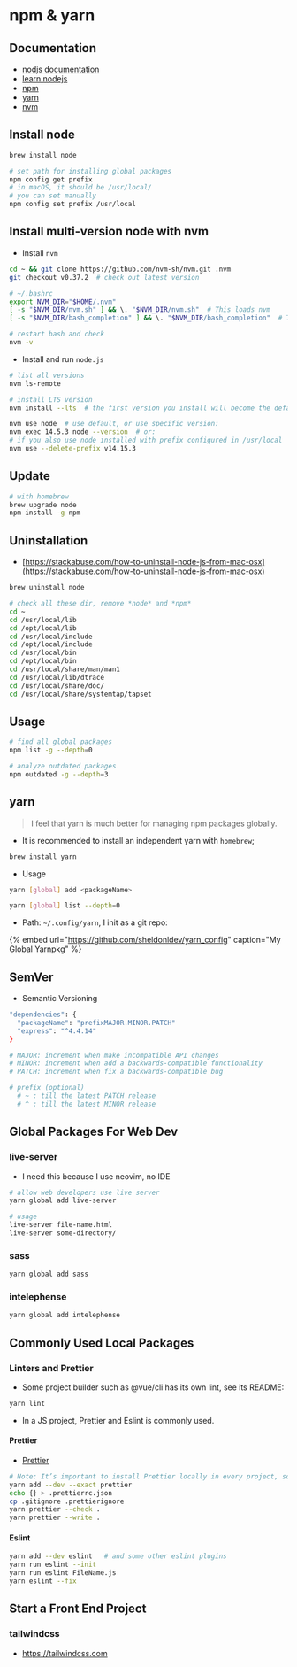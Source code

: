 # npm & yarn

## Documentation

- [nodjs documentation](https://nodejs.org/en/docs/guides/)
- [learn nodejs](https://nodejs.dev/learn/introduction-to-nodejs)
- [npm](https://npmjs.com/)
- [yarn](https://yarnpkg.com/)
- [nvm](https://github.com/nvm-sh/nvm)

## Install node

```bash
brew install node

# set path for installing global packages
npm config get prefix
# in macOS, it should be /usr/local/
# you can set manually
npm config set prefix /usr/local
```

## Install multi-version node with nvm

- Install `nvm`

```bash
cd ~ && git clone https://github.com/nvm-sh/nvm.git .nvm
git checkout v0.37.2  # check out latest version
```

```bash
# ~/.bashrc
export NVM_DIR="$HOME/.nvm"
[ -s "$NVM_DIR/nvm.sh" ] && \. "$NVM_DIR/nvm.sh"  # This loads nvm
[ -s "$NVM_DIR/bash_completion" ] && \. "$NVM_DIR/bash_completion"  # This loads nvm bash_completion

# restart bash and check
nvm -v
```

- Install and run `node.js`

```bash
# list all versions
nvm ls-remote

# install LTS version
nvm install --lts  # the first version you install will become the default

nvm use node  # use default, or use specific version:
nvm exec 14.5.3 node --version  # or:
# if you also use node installed with prefix configured in /usr/local
nvm use --delete-prefix v14.15.3
```


## Update

```bash
# with homebrew
brew upgrade node
npm install -g npm
```

## Uninstallation

- [https://stackabuse.com/how-to-uninstall-node-js-from-mac-osx](https://stackabuse.com/how-to-uninstall-node-js-from-mac-osx)

```bash
brew uninstall node

# check all these dir, remove *node* and *npm*
cd ~
cd /usr/local/lib
cd /opt/local/lib
cd /usr/local/include
cd /opt/local/include
cd /usr/local/bin
cd /opt/local/bin
cd /usr/local/share/man/man1
cd /usr/local/lib/dtrace
cd /usr/local/share/doc/
cd /usr/local/share/systemtap/tapset
```

## Usage

```bash
# find all global packages
npm list -g --depth=0

# analyze outdated packages
npm outdated -g --depth=3
```

## yarn

> I feel that yarn is much better for managing npm packages globally.

- It is recommended to install an independent yarn with `homebrew`;

```bash
brew install yarn
```

- Usage

```bash
yarn [global] add <packageName>

yarn [global] list --depth=0
```

- Path: `~/.config/yarn`, I init as a git repo:

{% embed url="https://github.com/sheldonldev/yarn_config" caption="My Global Yarnpkg" %}

## SemVer

- Semantic Versioning

```bash
"dependencies": {
  "packageName": "prefixMAJOR.MINOR.PATCH"
  "express": "^4.4.14"
}

# MAJOR: increment when make incompatible API changes
# MINOR: increment when add a backwards-compatible functionality
# PATCH: increment when fix a backwards-compatible bug

# prefix (optional)
  # ~ : till the latest PATCH release
  # ^ : till the latest MINOR release
```

## Global Packages For Web Dev

### live-server

- I need this because I use neovim, no IDE

```bash
# allow web developers use live server
yarn global add live-server

# usage
live-server file-name.html
live-server some-directory/
```

### sass

```bash
yarn global add sass
```

### intelephense

```bash
yarn global add intelephense
```

## Commonly Used Local Packages

### Linters and Prettier

- Some project builder such as @vue/cli has its own lint, see its README:

```bash
yarn lint
```

- In a JS project, Prettier and Eslint is commonly used.

#### Prettier
- [Prettier](https://prettier.io/docs/en/install.html)

```bash
# Note: It’s important to install Prettier locally in every project, so each project gets the correct Prettier version.
yarn add --dev --exact prettier
echo {} > .prettierrc.json
cp .gitignore .prettierignore
yarn prettier --check .
yarn prettier --write .
```

#### Eslint

```bash
yarn add --dev eslint   # and some other eslint plugins
yarn run eslint --init
yarn run eslint FileName.js
yarn eslint --fix
```

## Start a Front End Project

### tailwindcss

- <https://tailwindcss.com>



